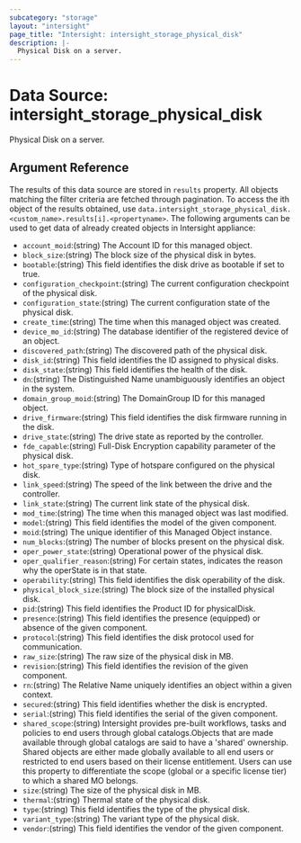 ```yaml
---
subcategory: "storage"
layout: "intersight"
page_title: "Intersight: intersight_storage_physical_disk"
description: |-
  Physical Disk on a server.
---
```


# Data Source: intersight_storage_physical_disk
Physical Disk on a server.
## Argument Reference
The results of this data source are stored in `results` property.
All objects matching the filter criteria are fetched through pagination.
To access the ith object of the results obtained, use `data.intersight_storage_physical_disk.<custom_name>.results[i].<propertyname>`.
The following arguments can be used to get data of already created objects in Intersight appliance:
* `account_moid`:(string) The Account ID for this managed object. 
* `block_size`:(string) The block size of the physical disk in bytes. 
* `bootable`:(string) This field identifies the disk drive as bootable if set to true. 
* `configuration_checkpoint`:(string) The current configuration checkpoint of the physical disk. 
* `configuration_state`:(string) The current configuration state of the physical disk. 
* `create_time`:(string) The time when this managed object was created. 
* `device_mo_id`:(string) The database identifier of the registered device of an object. 
* `discovered_path`:(string) The discovered path of the physical disk. 
* `disk_id`:(string) This field identifies the ID assigned to physical disks. 
* `disk_state`:(string) This field identifies the health of the disk. 
* `dn`:(string) The Distinguished Name unambiguously identifies an object in the system. 
* `domain_group_moid`:(string) The DomainGroup ID for this managed object. 
* `drive_firmware`:(string) This field identifies the disk firmware running in the disk. 
* `drive_state`:(string) The drive state as reported by the controller. 
* `fde_capable`:(string) Full-Disk Encryption capability parameter of the physical disk. 
* `hot_spare_type`:(string) Type of hotspare configured on the physical disk. 
* `link_speed`:(string) The speed of the link between the drive and the controller. 
* `link_state`:(string) The current link state of the physical disk. 
* `mod_time`:(string) The time when this managed object was last modified. 
* `model`:(string) This field identifies the model of the given component. 
* `moid`:(string) The unique identifier of this Managed Object instance. 
* `num_blocks`:(string) The number of blocks present on the physical disk. 
* `oper_power_state`:(string) Operational power of the physical disk. 
* `oper_qualifier_reason`:(string) For certain states, indicates the reason why the operState is in that state. 
* `operability`:(string) This field identifies the disk operability of the disk. 
* `physical_block_size`:(string) The block size of the installed physical disk. 
* `pid`:(string) This field identifies the Product ID for physicalDisk. 
* `presence`:(string) This field identifies the presence (equipped) or absence of the given component. 
* `protocol`:(string) This field identifies the disk protocol used for communication. 
* `raw_size`:(string) The raw size of the physical disk in MB. 
* `revision`:(string) This field identifies the revision of the given component. 
* `rn`:(string) The Relative Name uniquely identifies an object within a given context. 
* `secured`:(string) This field identifies whether the disk is encrypted. 
* `serial`:(string) This field identifies the serial of the given component. 
* `shared_scope`:(string) Intersight provides pre-built workflows, tasks and policies to end users through global catalogs.Objects that are made available through global catalogs are said to have a 'shared' ownership. Shared objects are either made globally available to all end users or restricted to end users based on their license entitlement. Users can use this property to differentiate the scope (global or a specific license tier) to which a shared MO belongs. 
* `size`:(string) The size of the physical disk in MB. 
* `thermal`:(string) Thermal state of the physical disk. 
* `type`:(string) This field identifies the type of the physical disk. 
* `variant_type`:(string) The variant type of the physical disk. 
* `vendor`:(string) This field identifies the vendor of the given component. 
 